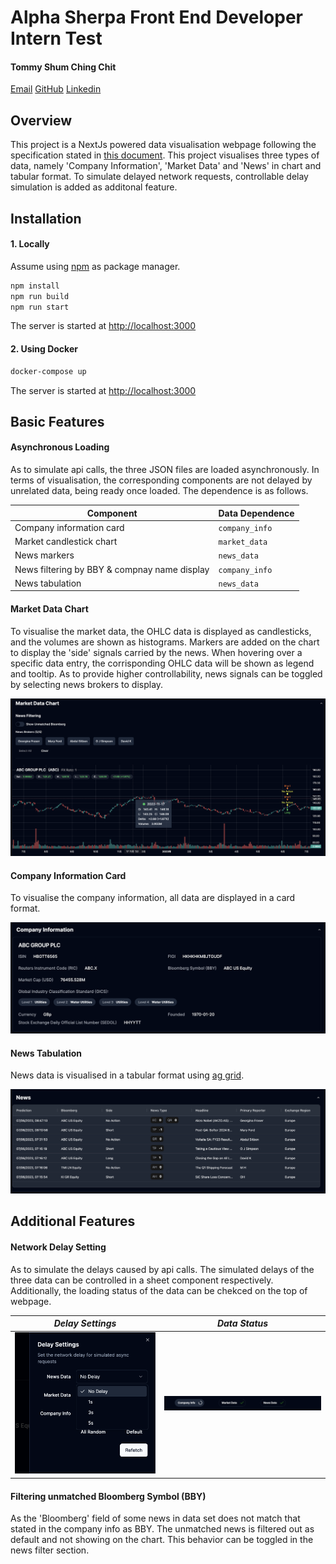 # Alpha Sherpa Front End Developer Intern Test
#### Tommy Shum Ching Chit 
 [Email](mailto:ching.chit@gmail.com) [GitHub](https://github.com/TommyS725) [Linkedin](https://www.linkedin.com/in/tommy-s-3949b1277)

 ## Overview
 This project is a NextJs powered data visualisation webpage following the specification stated in [this document](./docs/Intern%20Test.docx). This project visualises three types of data, namely 'Company Information', 'Market Data' and 'News' in chart and tabular format. To simulate delayed network requests, controllable delay simulation is added as additonal feature.


 ## Installation
 #### 1. Locally
Assume using [npm](https://www.npmjs.com/) as package manager.
```sh
npm install
npm run build
npm run start
```
The server is started at <http://localhost:3000>

#### 2. Using Docker
```sh
docker-compose up
```
The server is started at <http://localhost:3000>


## Basic Features

#### Asynchronous Loading
As to simulate api calls, the three JSON files are loaded asynchronously. In terms of visualisation, the corresponding components are not delayed by unrelated data, being ready once loaded. The dependence is as follows.

Component                                    | Data Dependence
-------------------------------------------- | -------------
Company information card                     | `company_info`
Market candlestick chart                     |  `market_data`
News markers                                 | `news_data`
News filtering by BBY & compnay name display | `company_info`
News tabulation                              | `news_data`

#### Market Data Chart
To visualise the market data, the OHLC data is displayed as candlesticks, and the volumes are shown as histograms. Markers are added on the chart to display the 'side' signals carried by the news. When hovering over a specific data entry, the corrisponding OHLC data will be shown as legend and tooltip. As to provide higher controllability, news signals can be toggled by selecting news brokers to display. 

![market data chart](/docs/images/market_chart.png)

#### Company Information Card
To visualise the company information, all data are displayed in a card format.

![company info card](/docs/images/com_card.png)

#### News Tabulation
News data is visualised in a tabular format using [ag grid](https://www.ag-grid.com/). 

![news table](/docs/images/news_table.png)


## Additional Features

#### Network Delay Setting
As to simulate the delays caused by api calls. The simulated delays of the three data can be controlled in a sheet component respectively. Additionally, the loading status of the data can be chekced on the top of webpage.

   *Delay Settings*                              |  *Data Status*
:-----------------------------------------------:|:-------------------------:
![delay setting](/docs/images/delay_setting.png) |  ![data status](/docs/images/data_status.png)




#### Filtering unmatched Bloomberg Symbol (BBY)
As the 'Bloomberg' field of some news in data set does not match that stated in the company info as BBY. The unmatched news is filtered out as default and not showing on the chart. This behavior can be toggled in the news filter section.
